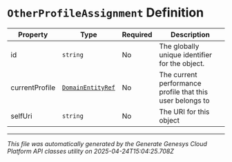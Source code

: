 # `OtherProfileAssignment` Definition

| Property | Type | Required | Description |
|----------|------|----------|-------------|
| id | `string` | No | The globally unique identifier for the object. |
| currentProfile | [`DomainEntityRef`](domainentityref-definition.md) | No | The current performance profile that this user belongs to |
| selfUri | `string` | No | The URI for this object |

---

*This file was automatically generated by the Generate Genesys Cloud Platform API classes utility on 2025-04-24T15:04:25.708Z*